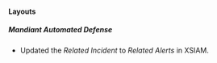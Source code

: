 
#### Layouts
##### Mandiant Automated Defense
- Updated the *Related Incident* to *Related Alerts* in XSIAM.
